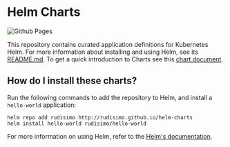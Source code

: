 # Helm Charts

![Github Pages](https://github.com/rudisimo/helm-charts/workflows/Github%20Pages/badge.svg?branch=master)

This repository contains curated application definitions for Kubernetes Helm. For more information about installing and using Helm, see its
[README.md](https://github.com/kubernetes/helm/tree/master/README.md). To get a quick introduction to Charts see this [chart document](https://github.com/kubernetes/helm/blob/master/docs/charts.md).

## How do I install these charts?

Run the following commands to add the repository to Helm, and install a `hello-world` application:
```
helm repo add rudisimo http://rudisimo.github.io/helm-charts
helm install hello-world rudisimo/hello-world
```

For more information on using Helm, refer to the [Helm's documentation](https://github.com/kubernetes/helm#docs).